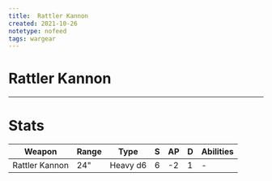```yaml
---
title:  Rattler Kannon
created: 2021-10-26
notetype: nofeed
tags: wargear
---
```


# Rattler Kannon

---

# Stats

| Weapon         | Range | Type     | S   | AP  | D   | Abilities |
| -------------- | ----- | -------- | --- | --- | --- | --------- |
| Rattler Kannon | 24"   | Heavy d6 | 6   | -2  | 1   | -         | 